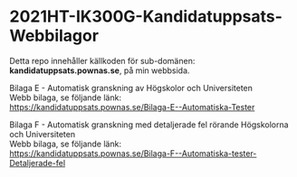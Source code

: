 # 2021HT-IK300G-Kandidatuppsats-Webbilagor
  
Detta repo innehåller källkoden för sub-domänen:  
**kandidatuppsats.pownas.se**, på min webbsida. 
  
Bilaga E - Automatisk granskning av Högskolor och Universiteten  
Webb bilaga, se följande länk:  
https://kandidatuppsats.pownas.se/Bilaga-E--Automatiska-Tester  
  
  
Bilaga F - Automatisk granskning med detaljerade fel rörande Högskolorna och Universiteten  
Webb bilaga, se följande länk:  
https://kandidatuppsats.pownas.se/Bilaga-F--Automatiska-tester-Detaljerade-fel  
